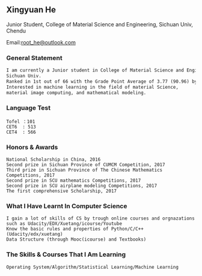## Xingyuan He

Junior Student, College of Material Science and Engineering, Sichuan Univ, Chendu

Email:root_he@outlook.com

### General Statement
```markdown
I am currently a Junior student in College of Material Science and Engineering,
Sichuan Univ. 
Ranked in 1st out of 66 with the Grade Point Average of 3.77 (90.96) by now.
Interested in machine learning in the field of material Science,
material image computing, and mathematical modeling.
```
### Language Test
```
Tofel ：101
CET6  : 513
CET4  : 566
```
### Honors & Awards
```
National Scholarship in China, 2016
Second prize in Sichuan Province of CUMCM Competition, 2017
Third prize in Sichuan Province of The Chinese Mathematics Competitions, 2017
Second prize in SCU mathematics Competitions, 2017
Second prize in SCU airplane modeling Competitions, 2017
The first comprehensive Scholarship, 2017
```
### What I Have Learnt In Computer Science
```
I gain a lot of skills of CS by trough online courses and orgnazations 
such as Udacity/EDX/Xuetang/icourse/Youtube
Know the basic rules and properties of Python/C/C++ (Udacity/edx/xuetang)
Data Structure (through Mooc(icourse) and Textbooks)
```
### The Skills & Courses That I Am Learning
```
Operating System/Algorithm/Statistical Learning/Machine Learning
```
